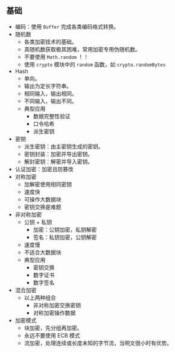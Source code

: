 ## 基础

- 编码：使用 `Buffer` 完成各类编码格式转换。
- 随机数
  - 各类加密技术的基础。
  - 真随机数获取极其困难，常用加密专用伪随机数。
  - 不要使用 `Math.random` ！！
  - 使用 `crypto` 模块中的 `random` 函数，如 `crypto.randomBytes`
- Hash
  - 单向。
  - 输出为定长字符串。
  - 相同输入，输出相同。
  - 不同输入，输出不同。
  - 典型应用
    - 数据完整性验证
    - 口令哈希
    - 派生密钥
- 密钥
  - 派生密钥：由主密钥生成的密钥。
  - 密钥封装：加密并导出密钥。
  - 解封密钥：解密并导入密钥。
- 认证加密：加密且防篡改
- 对称加密
  - 加解密使用相同密钥
  - 速度快
  - 可操作大数据块
  - 密钥交换是难题
- 非对称加密
  - 公钥 + 私钥
    - 加密：公钥加密，私钥解密
    - 签名：私钥加密，公钥解密
  - 速度慢
  - 不适合大数据块
  - 典型应用
    - 密钥交换
    - 数字证书
    - 数字签名
- 混合加密
  - 以上两种组合
    - 非对称加密交换密钥
    - 对称加密操作数据
- 加密模式
  - 块加密，先分组再加密。
  - 永远不要使用 ECB 模式
  - 流加密，处理连续或长度未知的字节流，当明文很小时有优势。
